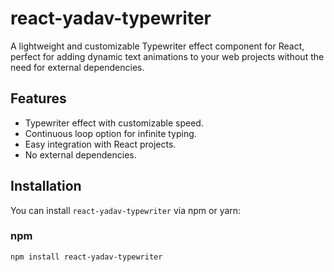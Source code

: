 # react-yadav-typewriter

A lightweight and customizable Typewriter effect component for React, perfect for adding dynamic text animations to your web projects without the need for external dependencies.

## Features

- Typewriter effect with customizable speed.
- Continuous loop option for infinite typing.
- Easy integration with React projects.
- No external dependencies.

## Installation

You can install `react-yadav-typewriter` via npm or yarn:

### npm

```bash
npm install react-yadav-typewriter
```
